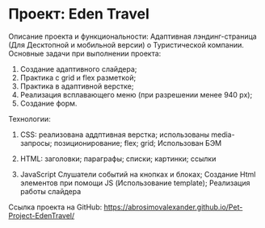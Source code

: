 # Проект: Eden Travel

Описание проекта и функциональности: Адаптивная лэндинг-страница (Для Десктопной и мобильной версии) о Туристической компании. 
Основные задачи при выполнении проекта:
1. Создание адаптивного слайдера;
2. Практика с grid и flex разметкой;
3. Практика в адаптивной верстке;
4. Реализация всплавающего меню (при разрешении менее 940 px);
5. Создание форм.

Технологии: 
1. CSS:
    реализована аддптивная верстка;
    использованы media-запросы;
    позиционирование;
    flex;
    grid;
    Использован БЭМ

2. HTML:
    заголовки;
    параграфы;
    списки;
    картинки;
    ссылки

3. JavaScript
    Слушатели событий на кнопках и блоках;
    Создание Html элементов при помощи JS (Использование template);
    Реализация работы слайдера

Ссылка проекта на GitHub: https://abrosimovalexander.github.io/Pet-Project-EdenTravel/
